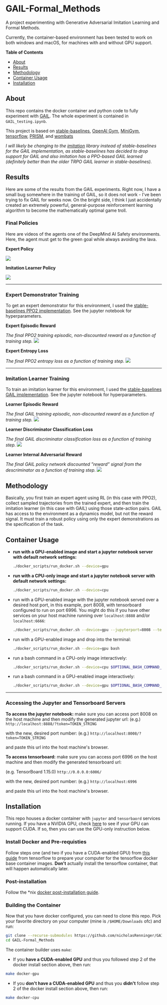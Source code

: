 # GAIL-Formal_Methods
A project experimenting with Generative Adversarial Imitation Learning and Formal Methods. 

Currently, the container-based environment has been tested to work on both windows and macOS, for machines with and without GPU support.

**Table of Contents**
* [About](https://github.com/nicholasRenninger/GAIL-Formal_Methods/blob/master/README.md#about)
* [Results](https://github.com/nicholasRenninger/GAIL-Formal_Methods/blob/master/README.md#results)
* [Methodology](https://github.com/nicholasRenninger/GAIL-Formal_Methods/blob/master/README.md#methodology)
* [Container Usage](https://github.com/nicholasRenninger/GAIL-Formal_Methods/blob/master/README.md#container-usage)
* [Installation](https://github.com/nicholasRenninger/GAIL-Formal_Methods/blob/master/README.md#installation)


## About

This repo contains the docker container and python code to fully experiment with [GAIL](https://stable-baselines.readthedocs.io/en/master/modules/gail.html). The whole experiment is contained in `GAIL_testing.ipynb`.

This project is based on [stable-baselines](https://stable-baselines.readthedocs.io/), [OpenAI Gym](https://github.com/openai/gym), [MiniGym](https://github.com/maximecb/gym-minigrid), [tensorflow](https://www.tensorflow.org/), [PRISM](https://www.prismmodelchecker.org/), and [wombats](https://github.com/nicholasRenninger/wombats)

*I will likely be changing to the [imitation](https://github.com/HumanCompatibleAI/imitation) library instead of stable-baselines for the GAIL implementation, as stable-baselines has decided to drop support for GAIL and also imitation has a PPO-based GAIL learned (definitely better than the older TRPO GAIL learner in stable-baselines).*



## Results

Here are some of the results from the GAIL experiments. Right now, I have a small bug somewhere in the training of GAIL, so it does not work - I've been trying to fix GAIL for weeks now. On the bright side, I think I just accidentally created an extremely powerful, general-purpose reinforcement learning algorithm to become the mathematically optimal game troll.


### Final Policies

Here are videos of the agents one of the DeepMind AI Safety environments. Here, the agent must get to the green goal while always avoiding the lava. 

**Expert Policy**

<img src="https://github.com/nicholasRenninger/GAIL-Formal_Methods/blob/master/results/ppo2_expert.gif">

**Imitation Learner Policy**

<img src="https://github.com/nicholasRenninger/GAIL-Formal_Methods/blob/master/results/learner.gif">

---

### Expert Demonstrator Training

To get an expert demonstrator for this environment, I used the [stable-baselines PPO2 implementation](https://stable-baselines.readthedocs.io/en/master/modules/ppo2.html). See the jupyter notebook for hyperparameters.

**Expert Episodic Reward**

*The final PPO2 training episodic, non-discounted reward as a function of training step.*
<img src="https://github.com/nicholasRenninger/GAIL-Formal_Methods/blob/master/results/expert_reward.png">

**Expert Entropy Loss**

*The final PPO2 entropy loss as a function of training step.*
<img src="https://github.com/nicholasRenninger/GAIL-Formal_Methods/blob/master/results/expert_loss.png">

---

### Imitation Learner Training

To train an imitation learner for this environment, I used the [stable-baselines GAIL implementation](https://stable-baselines.readthedocs.io/en/master/modules/gail.html). See the jupyter notebook for hyperparameters.

**Learner Episodic Reward**

*The final GAIL training episodic, non-discounted reward as a function of training step.*
<img src="https://github.com/nicholasRenninger/GAIL-Formal_Methods/blob/master/results/gail_episode_reward.png">

**Learner Discriminator Classification Loss**

*The final GAIL discriminator classification loss as a function of training step.*
<img src="https://github.com/nicholasRenninger/GAIL-Formal_Methods/blob/master/results/gail_discriminator_loss.png">

**Learner Internal Adversarial Reward**

*The final GAIL policy network discounted ”reward” signal from the descriminator as a function of training step.*
<img src="https://github.com/nicholasRenninger/GAIL-Formal_Methods/blob/master/results/gail_policy_net_reward_signal.png">


## Methodology

Basically, you first train an expert agent using RL (in this case with PPO2), collect sampled trajectories from the trained expert, and then train the imitation learner (in this case with GAIL) using those state-action pairs. GAIL has access to the environment as a dynamics model, but not the reward signal. It must train a robust policy using only the expert demonstrations as the specification of the task.



## Container Usage

* **run with a GPU-enabled image and start a jupyter notebook server with default network settings:**
  
  ```bash
  ./docker_scripts/run_docker.sh --device=gpu
  ```

* **run with a CPU-only image and start a jupyter notebook server with default network settings:**
  
  ```bash
  ./docker_scripts/run_docker.sh --device=cpu
  ```
  
* run with a GPU-enabled image with the jupyter notebook served over a desired host port, in this example, port 8008, with tensorboard configured to run on port 6996. You might do this if you have other services on your host machine running over `localhost:8888` and/or `localhost:6666`:
  
   ```bash
   ./docker_scripts/run_docker.sh --device=gpu --jupyterport=8008 --tensorboardport=6996
   ```

* run with a GPU-enabled image and drop into the terminal:
  
  ```bash
  ./docker_scripts/run_docker.sh --device=gpu bash
  ```

* run a bash command in a CPU-only image interactively:
  
  ```bash
  ./docker_scripts/run_docker.sh --device=cpu $OPTIONAL_BASH_COMMAND_FOR_INTERACTIVE_MODE
  ```

* run a bash command in a GPU-enabled image interactively:
  
  ```bash
  ./docker_scripts/run_docker.sh --device=gpu $OPTIONAL_BASH_COMMAND_FOR_INTERACTIVE_MODE
  ```

---

### Accessing the Jupyter and Tensorboard Servers

**To access the jupyter notebook:**
make sure you can access port 8008 on the host machine and then modify the generated jupyter url:
(e.g.) `http://localhost:8888/?token=TOKEN_STRING`

with the new, desired port number:
(e.g.) `http://localhost:8008/?token=TOKEN_STRING`

and paste this url into the host machine's browser. 

**To access tensorboard:**
make sure you can access port 6996 on the host machine and then modify the generated tensorboard  url:

(e.g. TensorBoard 1.15.0) `http://0.0.0.0:6006/`

with the new, desired port number:
(e.g.) `http://localhost:6996`

and paste this url into the host machine's browser. 


## Installation

This repo houses a docker container with `jupyter` and `tensorbaord` services running. If you have a NVIDIA GPU, check [here](https://developer.nvidia.com/cuda-gpus#compute) to see if your GPU can support CUDA. If so, then you can use the GPU-only instruction below.

### Install Docker and Pre-requisties

Follow steps one (and two if you have a CUDA-enabled GPU) from [this guide](https://www.tensorflow.org/install/docker) from tensorflow to prepare your computer for the tensorflow docker base container images. **Don't** actually install the tensorflow container, that will happen automatically later.

### Post-installation 

Follow the *nix [docker post-installation guide](https://docs.docker.com/engine/install/linux-postinstall/).

### Building the Container

Now that you have docker configured, you can need to clone this repo. Pick your favorite directory on your computer (mine is `/$HOME/Downloads` ofc) and run:
 ```bash
git clone --recurse-submodules https://github.com/nicholasRenninger/GAIL-Formal_Methods
cd GAIL-Formal_Methods
 ```
 
 The container builder uses `make`:
 * If you **have a CUDA-enabled GPU** and thus you followed step 2 of the docker install section above, then run:
 ```bash
make docker-gpu
```

* If you **don't have a CUDA-enabled GPU** and thus you **didn't** follow step 2 of the docker install section above, then run:
 ```bash
make docker-cpu
```
